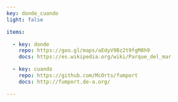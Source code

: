 ```yaml
---
key: donde_cuando 
light: false

items:

  - key: donde
    repo: https://goo.gl/maps/aEdyV9Bz2t9fgM8h9
    docs: https://es.wikipedia.org/wiki/Parque_del_mar

  - key: cuando
    repo: https://github.com/McOrts/fumport
    docs: http://fumport.de-a.org/

---
```

